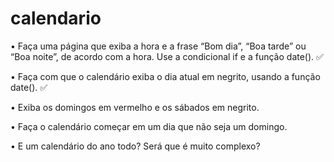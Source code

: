 # calendario

• Faça uma página que exiba a hora e a frase “Bom dia”, “Boa tarde” ou “Boa
noite”, de acordo com a hora. Use a condicional if e a função date(). ✅

• Faça com que o calendário exiba o dia atual em negrito, usando a função
date(). ✅

• Exiba os domingos em vermelho e os sábados em negrito.

• Faça o calendário começar em um dia que não seja um domingo.

• E um calendário do ano todo? Será que é muito complexo?
